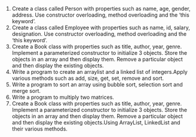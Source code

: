 1. Create a class called Person with properties such as name, age, gender, address. Use constructor overloading, method overloading and the ‘this keyword’.
2. Create a class called Employee with properties such as name, id, salary, designation. Use constructor overloading, method overloading and the ‘this keyword’.
3. Create a Book class with properties such as title, author, year, genre. Implement a parameterized constructor to initialize 3 objects. Store the objects in an array and then display them. Remove a particular object and then display the existing objects.
4. Write a program to create an arraylist and a linked list of integers.Apply various methods such as add, size, get, set, remove and sort.
5. Write a program to sort an array using bubble sort, selection sort and merge sort.
6. Write a program to multiply two matrices.
7. Create a Book class with properties such as title, author, year, genre. Implement a parameterized constructor to initialize 3 objects. Store the objects in an array and then display them. Remove a particular object and then display the existing objects.Using ArrayList, LinkedList and their various methods.
